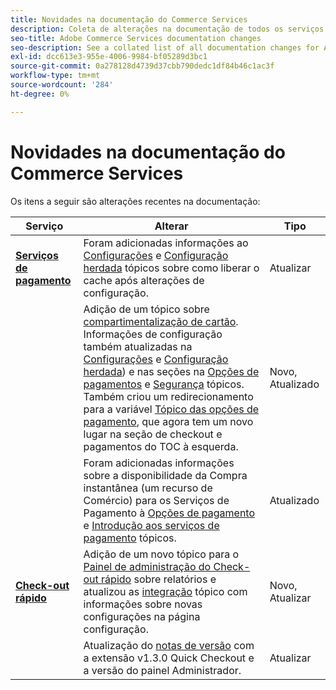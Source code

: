 ```yaml
---
title: Novidades na documentação do Commerce Services
description: Coleta de alterações na documentação de todos os serviços do Commerce
seo-title: Adobe Commerce Services documentation changes
seo-description: See a collated list of all documentation changes for Adobe Commerce Services and integration services.
exl-id: dcc613e3-955e-4006-9984-bf05289d3bc1
source-git-commit: 0a278128d4739d37cbb790dedc1df84b46c1ac3f
workflow-type: tm+mt
source-wordcount: '284'
ht-degree: 0%

---
```


# Novidades na documentação do Commerce Services

Os itens a seguir são alterações recentes na documentação:

| Serviço | Alterar | Tipo |
|  ---  |  ---  |  ---  |
| [**Serviços de pagamento**](https://experienceleague.adobe.com/docs/commerce-merchant-services/payment-services/guide-overview.html) | Foram adicionadas informações ao [Configurações](https://experienceleague.adobe.com/docs/commerce-merchant-services/payment-services/configure/settings.html) e [Configuração herdada](https://experienceleague.adobe.com/docs/commerce-merchant-services/payment-services/configure/configure-admin.html) tópicos sobre como liberar o cache após alterações de configuração. | Atualizar |
|  | Adição de um tópico sobre [compartimentalização de cartão](https://experienceleague.adobe.com/docs/commerce-merchant-services/payment-services/payments-checkout/vaulting.html#payments-checkout). Informações de configuração também atualizadas na [Configurações](https://experienceleague.adobe.com/docs/commerce-merchant-services/payment-services/configure/settings.html#card-vaulting) e [Configuração herdada](https://experienceleague.adobe.com/docs/commerce-merchant-services/payment-services/configure/configure-admin.html#configure-credit-card-fields)) e nas seções na [Opções de pagamentos](https://experienceleague.adobe.com/docs/commerce-merchant-services/payment-services/payments-checkout/payments-options.html#credit-card-vaulting) e [Segurança](https://experienceleague.adobe.com/docs/commerce-merchant-services/payment-services/security.html#card-vaulting) tópicos. Também criou um redirecionamento para a variável [Tópico das opções de pagamento](https://experienceleague.adobe.com/docs/commerce-merchant-services/payment-services/payments-checkout/payments-options.html), que agora tem um novo lugar na seção de checkout e pagamentos do TOC à esquerda. | Novo, Atualizado |
|  | Foram adicionadas informações sobre a disponibilidade da Compra instantânea (um recurso de Comércio) para os Serviços de Pagamento à [Opções de pagamento](https://experienceleague.adobe.com/docs/commerce-merchant-services/payment-services/payments-options.html#credit-card-fields) e [Introdução aos serviços de pagamento](https://experienceleague.adobe.com/docs/commerce-merchant-services/payment-services/overview.html#features) tópicos. | Atualizado |
| [**Check-out rápido**](https://experienceleague.adobe.com/docs/commerce-merchant-services/quick-checkout/overview.html) | Adição de um novo tópico para o [Painel de administração do Check-out rápido](https://experienceleague.adobe.com/docs/commerce-merchant-services/quick-checkout/getting-started/quick-checkout-admin-panel/admin-panel.html) sobre relatórios e atualizou as [integração](https://experienceleague.adobe.com/docs/commerce-merchant-services/quick-checkout/getting-started/onboarding.html) tópico com informações sobre novas configurações na página configuração. | Novo, Atualizar |
|  | Atualização do [notas de versão](https://experienceleague.adobe.com/docs/commerce-merchant-services/quick-checkout/release-notes.html) com a extensão v1.3.0 Quick Checkout e a versão do painel Administrador. | Atualizar |
